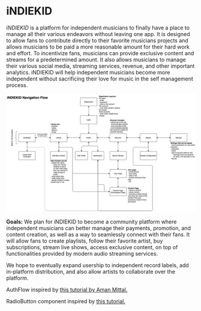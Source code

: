 # iNDIEKID

*iNDIEKID* is a platform for independent musicians to finally have a place to manage all their various endeavors without leaving one app. It is designed to allow fans to contribute directly to their favorite musicians projects and allows musicians to be paid a more reasonable amount for their hard work and effort. To incentivize fans, musicians can provide exclusive content and streams for a predetermined amount. It also allows musicians to manage their various social media, streaming services, revenue, and other important analytics. iNDIEKID will help independent musicians become more independent without sacrificing their love for music in the self management process.

![Navigation flow](ScreenNavFlow.png)

**Goals:** We plan for iNDIEKID to become a community platform where independent musicians can better manage their payments, promotion, and content creation, as well as a way to seamlessly connect with their fans. It will allow fans to create playlists, follow their favorite artist, buy subscriptions, stream live shows, access exclusive content, on top of functionalities provided by modern audio streaming services.

We hope to eventually expand usership to independent record labels, add in-platform distribution, and also allow artists to collaborate over the platform.

AuthFlow inspired by [this tutorial by Aman Mittal.](https://github.com/amandeepmittal/react-native-examples/tree/master/rnEmailAuthFirebase)

RadioButton component inspired by [this tutorial.](https://dev.to/saadbashar/create-your-own-radio-button-component-in-react-native-easily-59il)
